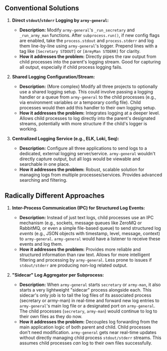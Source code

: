 ## Conventional Solutions

1.  **Direct `stdout`/`stderr` Logging by `army-general`:**
    *   **Description:** Modify `army-general`'s `_run_secretary` and `_run_army_man` functions. After `subprocess.run()`, if new config flags are enabled, take the `process.stdout` and `process.stderr` and log them line-by-line using `army-general`'s logger. Prepend lines with a tag like `[Secretary STDOUT]` or `[ArmyMan STDERR]` for clarity.
    *   **How it addresses the problem:** Directly pipes the raw output from child processes into the parent's logging stream. Good for capturing all output, especially if child process logging fails.

2.  **Shared Logging Configuration/Stream:**
    *   **Description:** (More complex) Modify all three projects to optionally use a shared logging setup. This could involve passing a logging handler or a queue from `army-general` to the child processes (e.g., via environment variables or a temporary config file). Child processes would then add this handler to their own logging setup.
    *   **How it addresses the problem:** Integrates logging at a deeper level. Allows child processes to log directly into the parent's designated streams, potentially with more structure if the child's logger is working.

3.  **Centralized Logging Service (e.g., ELK, Loki, Seq):**
    *   **Description:** Configure all three applications to send logs to a dedicated, external logging server/service. `army-general` wouldn't directly capture output, but all logs would be viewable and searchable in one place.
    *   **How it addresses the problem:** Robust, scalable solution for managing logs from multiple processes/services. Provides advanced searching and filtering.

## Radically Different Approaches

1.  **Inter-Process Communication (IPC) for Structured Log Events:**
    *   **Description:** Instead of just text logs, child processes use an IPC mechanism (e.g., sockets, message queues like ZeroMQ or RabbitMQ, or even a simple file-based queue) to send structured log *events* (e.g., JSON objects with timestamp, level, message, context) to `army-general`. `army-general` would have a listener to receive these events and log them.
    *   **How it addresses the problem:** Provides more reliable and structured information than raw text. Allows for more intelligent filtering and processing by `army-general`. Less prone to issues if `stdout/stderr` are producing non-log related output.

2.  **"Sidecar" Log Aggregator per Subprocess:**
    *   **Description:** When `army-general` starts `secretary` or `army-man`, it also starts a very lightweight "sidecar" process alongside each. This sidecar's only job is to tail the log files of its associated process (secretary or army-man) in real-time and forward new log entries to `army-general`'s main log file or a designated port on `army-general`. The child processes (`secretary`, `army-man`) would continue to log to their own files as they do now.
    *   **How it addresses the problem:** Decouples log forwarding from the main application logic of both parent and child. Child processes don't need modification. `army-general` gets near real-time updates without directly managing child process `stdout/stderr` streams. This assumes child processes *can* log to their own files successfully.
